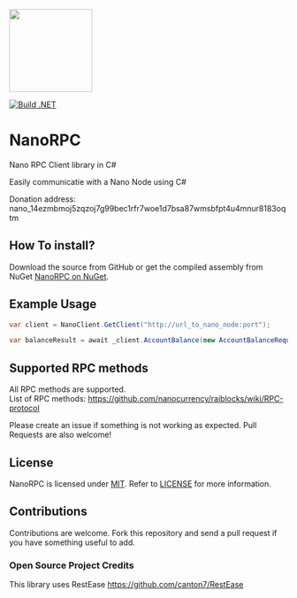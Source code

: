 <img src="https://raw.githubusercontent.com/michielpost/NanoRPC/master/logo.jpg" height="150" width="150">

[![Build .NET](https://github.com/michielpost/NanoRPC/actions/workflows/build.yml/badge.svg)](https://github.com/michielpost/NanoRPC/actions/workflows/build.yml)

# NanoRPC

Nano RPC Client library in C#

Easily communicatie with a Nano Node using C#

Donation address: nano_14ezmbmoj5zqzoj7g99bec1rfr7woe1d7bsa87wmsbfpt4u4mnur8183oqtm

## How To install?
Download the source from GitHub or get the compiled assembly from NuGet [NanoRPC on NuGet](https://nuget.org/packages/NanoRPC).

## Example Usage

```cs
var client = NanoClient.GetClient("http://url_to_nano_node:port");

var balanceResult = await _client.AccountBalance(new AccountBalanceRequest() { Account = "xrb_1cyca8x1u4bdi3m6aqjx1ouwayrnais7aucc33w9zxdtrwqaoxdt8yfdzm94" });
```

## Supported RPC methods
All RPC methods are supported.  
List of RPC methods: https://github.com/nanocurrency/raiblocks/wiki/RPC-protocol

Please create an issue if something is not working as expected. Pull Requests are also welcome!

## License

NanoRPC is licensed under [MIT](http://www.opensource.org/licenses/mit-license.php "Read more about the MIT license form"). Refer to [LICENSE](https://github.com/michielpost/NanoRPC/blob/master/LICENSE) for more information.

## Contributions

Contributions are welcome. Fork this repository and send a pull request if you have something useful to add.

### Open Source Project Credits
This library uses RestEase https://github.com/canton7/RestEase
